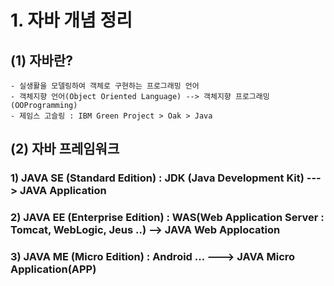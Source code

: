 # 1. 자바 개념 정리

## (1) 자바란?
	- 실생활을 모델링하여 객체로 구현하는 프로그래밍 언어
	- 객체지향 언어(Object Oriented Language) --> 객체지향 프로그래밍(OOProgramming)
	- 제임스 고슬링 : IBM Green Project > Oak > Java
	
## (2) 자바 프레임워크
### 1) JAVA SE (Standard Edition) : JDK (Java Development Kit) ---> JAVA Application
### 2) JAVA EE (Enterprise Edition) : WAS(Web Application Server : Tomcat, WebLogic, Jeus ..) --> JAVA Web Applocation 
### 3) JAVA ME (Micro Edition) : Android ... ---> JAVA Micro Application(APP)